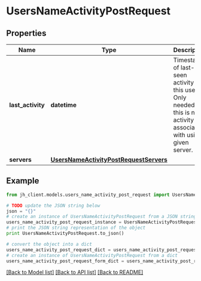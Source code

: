 # UsersNameActivityPostRequest


## Properties

Name | Type | Description | Notes
------------ | ------------- | ------------- | -------------
**last_activity** | **datetime** | Timestamp of last-seen activity for this user. Only needed if this is not activity associated with using a given server.  | [optional] 
**servers** | [**UsersNameActivityPostRequestServers**](UsersNameActivityPostRequestServers.md) |  | [optional] 

## Example

```python
from jh_client.models.users_name_activity_post_request import UsersNameActivityPostRequest

# TODO update the JSON string below
json = "{}"
# create an instance of UsersNameActivityPostRequest from a JSON string
users_name_activity_post_request_instance = UsersNameActivityPostRequest.from_json(json)
# print the JSON string representation of the object
print UsersNameActivityPostRequest.to_json()

# convert the object into a dict
users_name_activity_post_request_dict = users_name_activity_post_request_instance.to_dict()
# create an instance of UsersNameActivityPostRequest from a dict
users_name_activity_post_request_form_dict = users_name_activity_post_request.from_dict(users_name_activity_post_request_dict)
```
[[Back to Model list]](../README.md#documentation-for-models) [[Back to API list]](../README.md#documentation-for-api-endpoints) [[Back to README]](../README.md)



